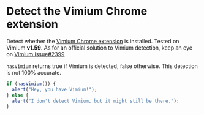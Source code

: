 Detect the Vimium Chrome extension
==================================

Detect whether the [Vimium Chrome extension](http://vimium.github.io/) is installed. Tested on Vimium __v1.59__. As for an official solution to Vimium detection, keep an eye on [Vimium issue#2399](https://github.com/philc/vimium/issues/2399)

`hasVimium` returns true if Vimium is detected, false otherwise. This detection is not 100% accurate.

```javascript
if (hasVimium()) {
  alert("Hey, you have Vimium!");
} else {
  alert("I don't detect Vimium, but it might still be there.");
}
```
